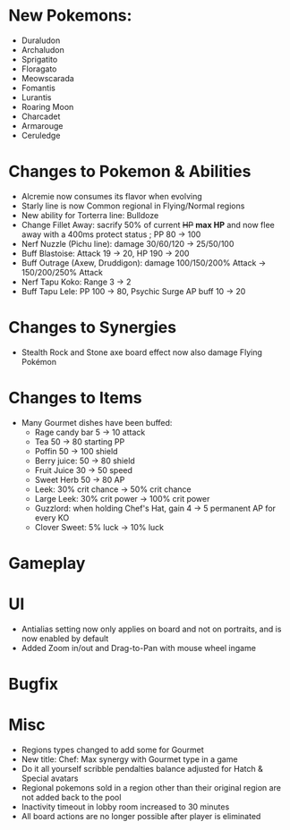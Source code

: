 # New Pokemons:

- Duraludon
- Archaludon
- Sprigatito
- Floragato
- Meowscarada
- Fomantis
- Lurantis
- Roaring Moon
- Charcadet
- Armarouge
- Ceruledge

# Changes to Pokemon & Abilities

- Alcremie now consumes its flavor when evolving
- Starly line is now Common regional in Flying/Normal regions
- New ability for Torterra line: Bulldoze
- Change Fillet Away: sacrify 50% of current ~~HP~~ **max HP** and now flee away with a 400ms protect status ; PP 80 → 100
- Nerf Nuzzle (Pichu line): damage 30/60/120 → 25/50/100
- Buff Blastoise: Attack 19 → 20, HP 190 → 200
- Buff Outrage (Axew, Druddigon): damage 100/150/200% Attack → 150/200/250% Attack
- Nerf Tapu Koko: Range 3 → 2
- Buff Tapu Lele: PP 100 → 80, Psychic Surge AP buff 10 → 20

# Changes to Synergies

- Stealth Rock and Stone axe board effect now also damage Flying Pokémon

# Changes to Items

- Many Gourmet dishes have been buffed:
    - Rage candy bar 5 → 10 attack
    - Tea 50 → 80 starting PP
    - Poffin 50 → 100 shield
    - Berry juice: 50 → 80 shield
    - Fruit Juice 30 → 50 speed
    - Sweet Herb 50 → 80 AP
    - Leek: 30% crit chance → 50% crit chance
    - Large Leek: 30% crit power → 100% crit power
    - Guzzlord: when holding Chef's Hat, gain 4 → 5 permanent AP for every KO
    - Clover Sweet: 5% luck → 10% luck

# Gameplay

# UI

- Antialias setting now only applies on board and not on portraits, and is now enabled by default
- Added Zoom in/out and Drag-to-Pan with mouse wheel ingame

# Bugfix

# Misc

- Regions types changed to add some for Gourmet
- New title: Chef: Max synergy with Gourmet type in a game
- Do it all yourself scribble pendalties balance adjusted for Hatch & Special avatars
- Regional pokemons sold in a region other than their original region are not added back to the pool
- Inactivity timeout in lobby room increased to 30 minutes
- All board actions are no longer possible after player is eliminated

